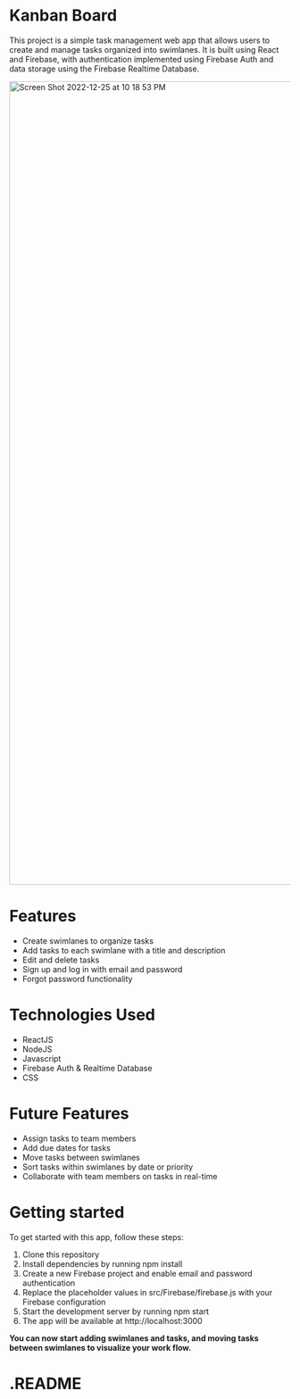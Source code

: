 # Kanban Board
This project is a simple task management web app that allows users to create and manage tasks organized into swimlanes. It is built using React and Firebase, with authentication implemented using Firebase Auth and data storage using the Firebase Realtime Database.

<img width="1440" alt="Screen Shot 2022-12-25 at 10 18 53 PM" src="https://user-images.githubusercontent.com/58542001/209496168-1671b8bf-48c0-481a-a52a-831772b9e933.png">

# Features
* Create swimlanes to organize tasks
* Add tasks to each swimlane with a title and description
* Edit and delete tasks
* Sign up and log in with email and password
* Forgot password functionality

# Technologies Used
* ReactJS
* NodeJS
* Javascript
* Firebase Auth & Realtime Database
* CSS

# Future Features
* Assign tasks to team members
* Add due dates for tasks
* Move tasks between swimlanes
* Sort tasks within swimlanes by date or priority
* Collaborate with team members on tasks in real-time

# Getting started
To get started with this app, follow these steps:

1. Clone this repository
2. Install dependencies by running npm install
3. Create a new Firebase project and enable email and password authentication
4. Replace the placeholder values in src/Firebase/firebase.js with your Firebase configuration
4. Start the development server by running npm start
5. The app will be available at http://localhost:3000

**You can now start adding swimlanes and tasks, and moving tasks between swimlanes to visualize your work flow.**

# .README
